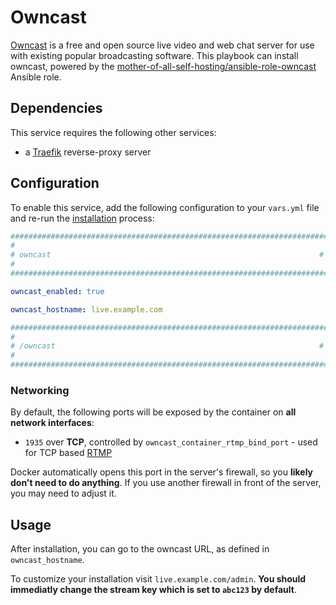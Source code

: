 # Owncast

[Owncast](https://owncast.online/) is a free and open source live video and web chat server for use with existing popular broadcasting software. This playbook can install owncast, powered by the [mother-of-all-self-hosting/ansible-role-owncast](https://github.com/mother-of-all-self-hosting/ansible-role-owncast) Ansible role.


## Dependencies

This service requires the following other services:

- a [Traefik](traefik.md) reverse-proxy server


## Configuration

To enable this service, add the following configuration to your `vars.yml` file and re-run the [installation](../installing.md) process:

```yaml
########################################################################
#                                                                      #
# owncast                                                            #
#                                                                      #
########################################################################

owncast_enabled: true

owncast_hostname: live.example.com

########################################################################
#                                                                      #
# /owncast                                                           #
#                                                                      #
########################################################################
```


### Networking

By default, the following ports will be exposed by the container on **all network interfaces**:

- `1935` over **TCP**, controlled by `owncast_container_rtmp_bind_port` - used for TCP based [RTMP](https://en.wikipedia.org/wiki/Real-Time_Messaging_Protocol)

Docker automatically opens this port in the server's firewall, so you **likely don't need to do anything**. If you use another firewall in front of the server, you may need to adjust it.

## Usage

After installation, you can go to the owncast URL, as defined in `owncast_hostname`.

To customize your installation visit `live.example.com/admin`. **You should immediatly change the stream key which is set to `abc123` by default**.
